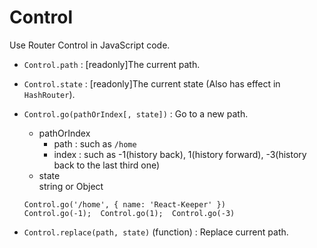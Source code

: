 # Control
Use Router Control in JavaScript code.  
- `Control.path` : [readonly]The current path.  
- `Control.state` : [readonly]The current state (Also has effect in `HashRouter`).  
- `Control.go(pathOrIndex[, state])` : Go to a new path.  
  - pathOrIndex  
    * path : such as `/home`  
    * index : such as -1(history back), 1(history forward), -3(history back to the last third one)   
  - state  
    string or Object  

  ```
  Control.go('/home', { name: 'React-Keeper' })
  Control.go(-1);  Control.go(1);  Control.go(-3)
  ```
- `Control.replace(path, state)` (function) : Replace current path.
